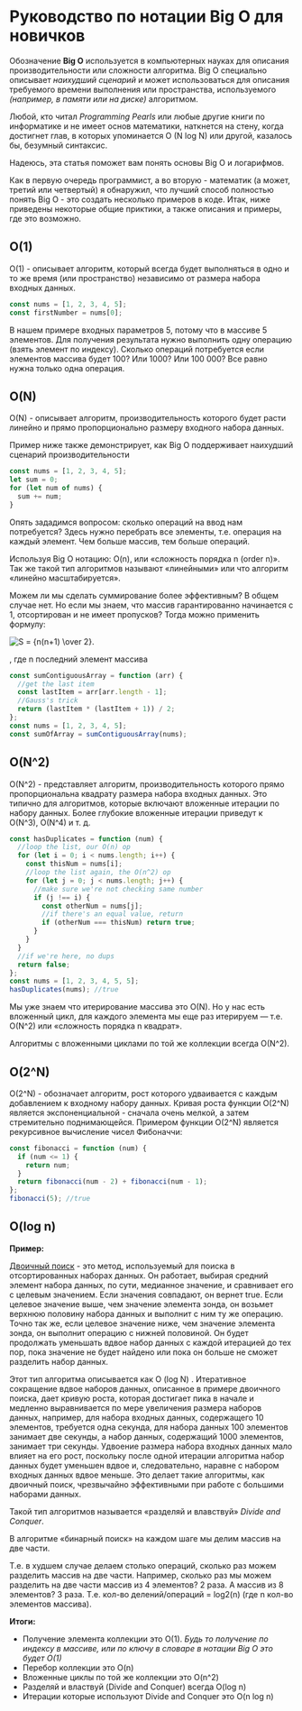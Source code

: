 # Руководство по нотации Big O для новичков

Обозначение **Big O** используется в компьютерных науках для описания производительности или сложности алгоритма.
Big O специально описывает *наихудший сценарий* и может использоваться для описания требуемого времени выполнения или пространства, используемого *(например, в памяти или на диске)* алгоритмом.

Любой, кто читал *Programming Pearls* или любые другие книги по информатике и не имеет основ математики, наткнется на стену, когда достигнет глав, в которых упоминается O (N log N) или другой, казалось бы, безумный синтаксис.

Надеюсь, эта статья поможет вам понять основы Big O и логарифмов.

Как в первую очередь программист, а во вторую - математик (а может, третий или четвертый) я обнаружил, что лучший способ полностью понять Big O - это создать несколько примеров в коде. Итак, ниже приведены некоторые общие приктики, а также описания и примеры, где это возможно.

## O(1)

O(1) - описывает алгоритм, который всегда будет выполняться в одно и то же время (или пространство) независимо от размера набора входных данных.

```javascript
const nums = [1, 2, 3, 4, 5];
const firstNumber = nums[0];
```

В нашем примере входных параметров 5, потому что в массиве 5 элементов. Для получения результата нужно выполнить одну операцию (взять элемент по индексу). Сколько операций потребуется если элементов массива будет 100? Или 1000? Или 100 000? Все равно нужна только одна операция.

## O(N)

O(N) - описывает алгоритм, производительность которого будет расти линейно и прямо пропорционально размеру входного набора данных.

Пример ниже также демонстрирует, как Big O поддерживает наихудший сценарий производительности

```javascript
const nums = [1, 2, 3, 4, 5];
let sum = 0;
for (let num of nums) {
  sum += num;
}
```

Опять зададимся вопросом: сколько операций на ввод нам потребуется? Здесь нужно перебрать все элементы, т.е. операция на каждый элемент. Чем больше массив, тем больше операций.

Используя Big O нотацию: O(n), или «сложность порядка n (order n)». Так же такой тип алгоритмов называют «линейными» или что алгоритм «линейно масштабируется».

Можем ли мы сделать суммирование более эффективным? В общем случае нет. Но если мы знаем, что массив гарантированно начинается с 1, отсортирован и не имеет пропусков? Тогда можно применить формулу:

<img src="https://i.upmath.me/svg/S%20%3D%20%7Bn(n%2B1)%20%5Cover%202%7D." alt="S = {n(n+1) \over 2}." />

, где n последний элемент массива

```javascript
const sumContiguousArray = function (arr) {
  //get the last item
  const lastItem = arr[arr.length - 1];
  //Gauss's trick
  return (lastItem * (lastItem + 1)) / 2;
};
const nums = [1, 2, 3, 4, 5];
const sumOfArray = sumContiguousArray(nums);
```

## O(N^2)

O(N^2) - представляет алгоритм, производительность которого прямо пропорциональна квадрату размера набора входных данных. Это типично для алгоритмов, которые включают вложенные итерации по набору данных. Более глубокие вложенные итерации приведут к O(N^3), O(N^4) и т. д.

```javascript
const hasDuplicates = function (num) {
  //loop the list, our O(n) op
  for (let i = 0; i < nums.length; i++) {
    const thisNum = nums[i];
    //loop the list again, the O(n^2) op
    for (let j = 0; j < nums.length; j++) {
      //make sure we're not checking same number
      if (j !== i) {
        const otherNum = nums[j];
        //if there's an equal value, return
        if (otherNum === thisNum) return true;
      }
    }
  }
  //if we're here, no dups
  return false;
};
const nums = [1, 2, 3, 4, 5, 5];
hasDuplicates(nums); //true
```

Мы уже знаем что итерирование массива это O(N).
Но у нас есть вложенный цикл, для каждого элемента мы еще раз итерируем — т.е. O(N^2) или «сложность порядка n квадрат».

Алгоритмы с вложенными циклами по той же коллекции всегда O(N^2).

## O(2^N)

O(2^N) - обозначает алгоритм, рост которого удваивается с каждым добавлением к входному набору данных. Кривая роста функции O(2^N) является экспоненциальной - сначала очень мелкой, а затем стремительно поднимающейся. Примером функции O(2^N) является рекурсивное вычисление чисел Фибоначчи:

```javascript
const fibonacci = function (num) {
  if (num <= 1) {
    return num;
  }
  return fibonacci(num - 2) + fibonacci(num - 1);
};
fibonacci(5); //true
```

## O(log n)

__Пример:__

[Двоичный поиск](https://en.wikipedia.org/wiki/Binary_search) - это метод, используемый для поиска в отсортированных наборах данных. Он работает, выбирая средний элемент набора данных, по сути, медианное значение, и сравнивает его с целевым значением. Если значения совпадают, он вернет true. Если целевое значение выше, чем значение элемента зонда, он возьмет верхнюю половину набора данных и выполнит с ним ту же операцию. Точно так же, если целевое значение ниже, чем значение элемента зонда, он выполнит операцию с нижней половиной. Он будет продолжать уменьшать вдвое набор данных с каждой итерацией до тех пор, пока значение не будет найдено или пока он больше не сможет разделить набор данных.

Этот тип алгоритма описывается как O (log N) . Итеративное сокращение вдвое наборов данных, описанное в примере двоичного поиска, дает кривую роста, которая достигает пика в начале и медленно выравнивается по мере увеличения размера наборов данных, например, для набора входных данных, содержащего 10 элементов, требуется одна секунда, для набора данных 100 элементов занимает две секунды, а набор данных, содержащий 1000 элементов, занимает три секунды. Удвоение размера набора входных данных мало влияет на его рост, поскольку после одной итерации алгоритма набор данных будет уменьшен вдвое и, следовательно, наравне с набором входных данных вдвое меньше. Это делает такие алгоритмы, как двоичный поиск, чрезвычайно эффективными при работе с большими наборами данных.

Такой тип алгоритмов называется «разделяй и влавствуй» *Divide and Conquer*.

В алгоритме «бинарный поиск» на каждом шаге мы делим массив на две части.

Т.е. в худшем случае делаем столько операций, сколько раз можем разделить массив на две части. Например, сколько раз мы можем разделить на две части массив из 4 элементов? 2 раза. А массив из 8 элементов? 3 раза. Т.е. кол-во делений/операций = log2(n) (где n кол-во элементов массива).

__Итоги:__
- Получение элемента коллекции это O(1). *Будь то получение по индексу в массиве, или по ключу в словаре в нотации Big O это будет O(1)*
- Перебор коллекции это O(n)
- Вложенные циклы по той же коллекции это O(n^2)
- Разделяй и властвуй (Divide and Conquer) всегда O(log n)
- Итерации которые используют Divide and Conquer это O(n log n)

